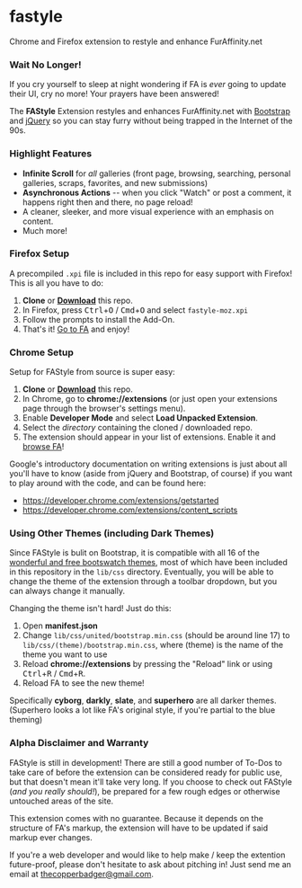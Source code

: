 # fastyle
Chrome and Firefox extension to restyle and enhance FurAffinity.net

### Wait No Longer!
If you cry yourself to sleep at night wondering if FA is *ever*
going to update their UI, cry no more! Your prayers have been
answered!

The **FAStyle** Extension restyles and enhances FurAffinity.net
with [Bootstrap](http://getbootstrap.com/) and [jQuery](http://jquery.com/)
so you can stay furry without being trapped in the Internet of the 90s.

### Highlight Features

* **Infinite Scroll** for *all* galleries (front page, browsing, searching, personal galleries, scraps, favorites, and new submissions)
* **Asynchronous Actions** -- when you click "Watch" or post a comment, it happens right then and there, no page reload!
* A cleaner, sleeker, and more visual experience with an emphasis on content.
* Much more!

### Firefox Setup
A precompiled `.xpi` file is included in this repo for easy support with
Firefox! This is all you have to do:

1. **Clone** or **[Download](https://github.com/CopperBadger/fastyle/archive/master.zip)** this repo.
2. In Firefox, press <kbd>Ctrl</kbd>+<kbd>O</kbd> / <kbd>Cmd</kbd>+<kbd>O</kbd> and select `fastyle-moz.xpi`
3. Follow the prompts to install the Add-On.
4. That's it! [Go to FA](http://www.furaffinity.net/) and enjoy!

### Chrome Setup
Setup for FAStyle from source is super easy:

1. **Clone** or **[Download](https://github.com/CopperBadger/fastyle/archive/master.zip)** this repo.
2. In Chrome, go to **chrome://extensions** (or just open your extensions page through the browser's settings menu).
3. Enable **Developer Mode** and select **Load Unpacked Extension**.
4. Select the *directory* containing the cloned / downloaded repo.
5. The extension should appear in your list of extensions. Enable it and [browse FA](http://www.furaffinity.net/)!

Google's introductory documentation on writing extensions is just
about all you'll have to know (aside from jQuery and Bootstrap, of
course) if you want to play around with the code, and can be found
here:

* <https://developer.chrome.com/extensions/getstarted>
* <https://developer.chrome.com/extensions/content_scripts>

### Using Other Themes (including Dark Themes)

Since FAStyle is bulit on Bootstrap, it is compatible with all 16 of the
[wonderful and free bootswatch themes](http://bootswatch.com/), most of
which have been included in this repository in the `lib/css` directory.
Eventually, you will be able to change the theme of the extension through
a toolbar dropdown, but you can always change it manually.

Changing the theme isn't hard! Just do this:

1. Open **manifest.json**
2. Change `lib/css/united/bootstrap.min.css` (should be around line 17) to `lib/css/(theme)/bootstrap.min.css`, where (theme) is the name of the theme you want to use
3. Reload **chrome://extensions** by pressing the "Reload" link or using <kbd>Ctrl</kbd>+<kbd>R</kbd> / <kbd>Cmd</kbd>+<kbd>R</kbd>.
4. Reload FA to see the new theme!

Specifically **cyborg**, **darkly**, **slate**, and **superhero** are all
darker themes. (Superhero looks a lot like FA's original style, if you're
partial to the blue theming)

### Alpha Disclaimer and Warranty
FAStyle is still in development! There are still a good number of
To-Dos to take care of before the extension can be considered ready
for public use, but that doesn't mean it'll take very long. If you
choose to check out FAStyle (*and you really should!*), be prepared
for a few rough edges or otherwise untouched areas of the site.

This extension comes with no guarantee. Because it depends on the
structure of FA's markup, the extension will have to be updated
if said markup ever changes.

If you're a web developer and would like to help make / keep the
extention future-proof, please don't hesitate to ask about pitching
in! Just send me an email at [thecopperbadger@gmail.com](mailto:thecopperbadger@gmail.com).
